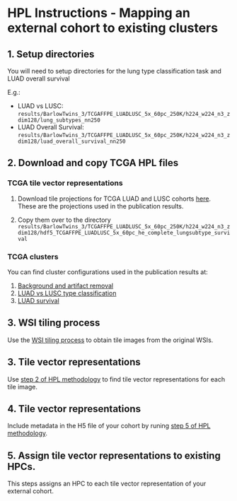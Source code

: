# HPL Instructions - Mapping an external cohort to existing clusters

## 1. Setup directories
You will need to setup directories for the lung type classification task and LUAD overall survival

E.g.:
- LUAD vs LUSC: `results/BarlowTwins_3/TCGAFFPE_LUADLUSC_5x_60pc_250K/h224_w224_n3_zdim128/lung_subtypes_nn250`
- LUAD Overall Survival: `results/BarlowTwins_3/TCGAFFPE_LUADLUSC_5x_60pc_250K/h224_w224_n3_zdim128/luad_overall_survival_nn250`

## 2. Download  and copy TCGA HPL files
### TCGA tile vector representations
1. Download tile projections for TCGA LUAD and LUSC cohorts [here](https://drive.google.com/file/d/1KEHA0-AhxQsP_lQE06Jc5S8rzBkfKllV/view?usp=sharing). These are the projections used in the publication results.

2. Copy them over to the directory `results/BarlowTwins_3/TCGAFFPE_LUADLUSC_5x_60pc_250K/h224_w224_n3_zdim128/hdf5_TCGAFFPE_LUADLUSC_5x_60pc_he_complete_lungsubtype_survival`

### TCGA clusters
You can find cluster configurations used in the publication results at:
1. [Background and artifact removal](https://drive.google.com/drive/folders/1K0F0rfKb2I_DJgmxYGl6skeQXWqFAGL4?usp=sharing)
2. [LUAD vs LUSC type classification](https://drive.google.com/drive/folders/1TcwIJuSNGl4GC-rT3jh_5cqML7hGR0Ht?usp=sharing)
3. [LUAD survival](https://drive.google.com/drive/folders/1CaB1UArfvkAUxGkR5hv9eD9CMDqJhIIO?usp=sharing)

## 3. WSI tiling process
Use the [WSI tiling process](./README.md#WSI-tiling-process) to obtain tile images from the original WSIs.

## 3. Tile vector representations
Use [step 2 of HPL methodology](./README_HPL.md) to find tile vector representations for each tile image.

## 4. Tile vector representations
Include metadata in the H5 file of your cohort by runing [step 5 of HPL methodology](./README_HPL.md).

## 5. Assign tile vector representations to existing HPCs.
This steps assigns an HPC to each tile vector representation of your external cohort.


